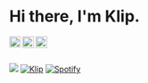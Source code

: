 <h1> Hi there, I'm Klip.</h1>

<a href="https://klip.lol">
  <img align="left" alt="Website" width="20px" src="https://raw.githubusercontent.com/klipisbad/klipisbad/main/website.svg" />
</a>
<a href="https://twitter.com/klipisbad">
  <img align="left" alt="Twitter" width="21px" src="https://raw.githubusercontent.com/klipisbad/klipisbad/main/twitter.svg" />
</a>
<a href="https://discord.klip.lol">
  <img align="left" alt="Discord" width="21px" src="https://raw.githubusercontent.com/klipisbad/klipisbad/main/discord-round.svg" />
</a>

<br />
<br />

![](https://komarev.com/ghpvc/?username=klipisbad&color=blueviolet)
[![Klip](https://github-readme-stats.vercel.app/api?username=klipisbad&show_icons=true&theme=tokyonight)](https://klip.lol)
[![Spotify](https://spotifyreadme-ecru.vercel.app/api/spotify)](https://open.spotify.com/artist/623wO7kR2ChnFUeLafqxM5?si=3CbuIuMYTwyD68Yvlok63w)
